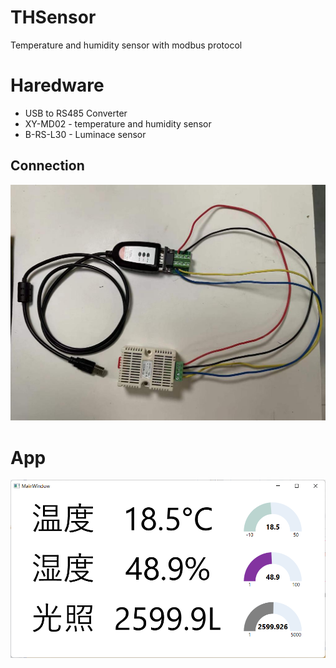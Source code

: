 # THSensor

Temperature and humidity sensor with modbus protocol

# Haredware

* USB to RS485 Converter
* XY-MD02 - temperature and humidity sensor
* B-RS-L30 - Luminace sensor

## Connection

![connection](docs/images/connection.jpg)

# App

![app](docs/images/app.png)
